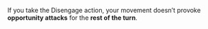 If you take the Disengage action, your movement doesn’t provoke **opportunity attacks** for the **rest of the turn**.
